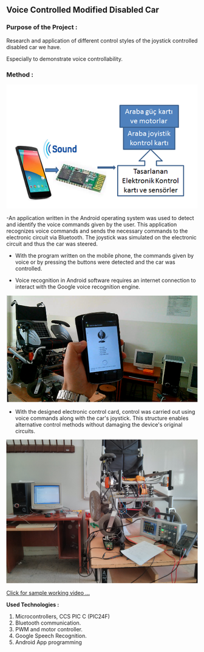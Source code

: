 
## **Voice Controlled Modified Disabled Car**

### Purpose of the Project :

Research and application of different control styles of the joystick controlled disabled car we have.

Especially to demonstrate voice controllability.

### **Method** :
![Method](img_presentation/yontem_blok_sema.png)

-An application written in the Android operating system was used to detect and identify the voice commands given by the user. This application recognizes voice commands and sends the necessary commands to the electronic circuit via Bluetooth. The joystick was simulated on the electronic circuit and thus the car was steered.

- With the program written on the mobile phone, the commands given by voice or by pressing the buttons were detected and the car was controlled.

- Voice recognition in Android software requires an internet connection to interact with the Google voice recognition engine.

![program](img_presentation/araba_program.png)

- With the designed electronic control card, control was carried out using voice commands along with the car's joystick. This structure enables alternative control methods without damaging the device's original circuits.

![disbled-car](img_presentation/IMG_20140523_091438.jpg)

[Click for sample working video ...](https://www.youtube.com/watch?v=td3C3B1HCIA)

**Used Technologies :**

1. Microcontrollers, CCS PIC C (PIC24F)
2. Bluetooth communication.
3. PWM and motor controller.
4. Google Speech Recognition.
5. Android App programming

